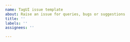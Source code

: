 ```yaml
---
name: TagUI issue template
about: Raise an issue for queries, bugs or suggestions
title: ''
labels: ''
assignees: ''

---
```


<!-- How can we replicate the issue (include your TagUI code)? -->
